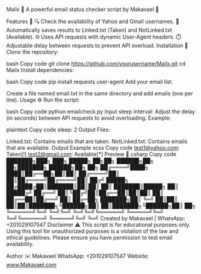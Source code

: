 Mailx 📧
A powerful email status checker script by Makavael 🚀


Features 🌟
🔍 Check the availability of Yahoo and Gmail usernames.
📝 Automatically saves results to Linked.txt (Taken) and NotLinked.txt (Available).
🌐 Uses API requests with dynamic User-Agent headers.
⏱️ Adjustable delay between requests to prevent API overload.
Installation 🚀
Clone the repository:

bash
Copy code
git clone https://github.com/yourusername/Mailx.git
cd Mailx
Install dependencies:

bash
Copy code
pip install requests user-agent
Add your email list:

Create a file named email.txt in the same directory and add emails (one per line).
Usage ⚙️
Run the script:

bash
Copy code
python emailcheck.py
Input sleep interval:
Adjust the delay (in seconds) between API requests to avoid overloading. Example:

plaintext
Copy code
sleep: 2
Output Files:

Linked.txt: Contains emails that are taken.
NotLinked.txt: Contains emails that are available.
Output Example
scss
Copy code
test1@yahoo.com: Taken[!]
test2@gmail.com: Available[*]
Preview 📸
csharp
Copy code
███████╗███╗   ███╗ █████╗ ██╗██╗      ██████╗██╗  ██╗███████╗ ██████╗██╗  ██╗
██╔════╝████╗ ████║██╔══██╗██║██║     ██╔════╝██║  ██║██╔════╝██╔════╝██║ ██╔╝
█████╗  ██╔████╔██║███████║██║██║     ██║     ███████║█████╗  ██║     █████╔╝ 
██╔══╝  ██║╚██╔╝██║██╔══██║██║██║     ██║     ██╔══██║██╔══╝  ██║     ██╔═██╗ 
███████╗██║ ╚═╝ ██║██║  ██║██║███████╗╚██████╗██║  ██║███████╗╚██████╗██║  ██╗
╚══════╝╚═╝     ╚═╝╚═╝  ╚═╝╚═╝╚══════╝ ╚═════╝╚═╝  ╚═╝╚══════╝ ╚═════╝╚═╝  ╚═╝
         Created by Makavael | WhatsApp: +201029107547
Disclaimer ⚠️
This script is for educational purposes only. Using this tool for unauthorized purposes is a violation of the law and ethical guidelines. Please ensure you have permission to test email availability.

Author ✉️
Makavael
WhatsApp: +201029107547
Website: www.Makavael.com
